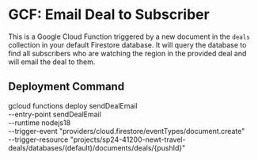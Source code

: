 # GCF: Email Deal to Subscriber

This is a Google Cloud Function triggered by a new document in the `deals` collection in your default Firestore database. It will query the database to find all subscribers who are watching the region in the provided deal and will email the deal to them.

## Deployment Command
gcloud functions deploy sendDealEmail \
--entry-point sendDealEmail \
--runtime nodejs18 \
--trigger-event "providers/cloud.firestore/eventTypes/document.create" \
--trigger-resource "projects/sp24-41200-newt-travel-deals/databases/(default)/documents/deals/{pushId}"
